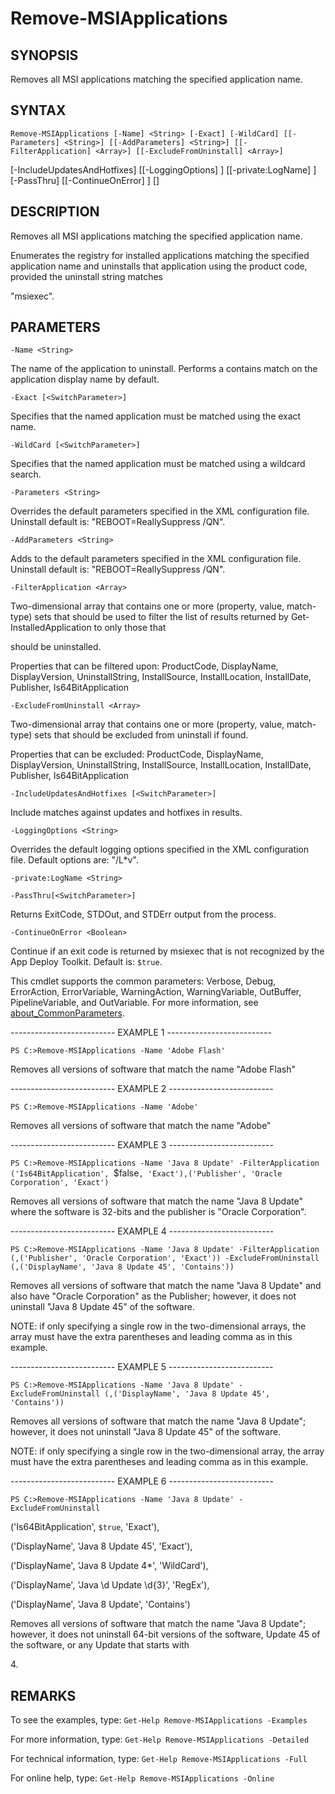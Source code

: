 # Remove-MSIApplications

## SYNOPSIS

Removes all MSI applications matching the specified application name.

## SYNTAX

 `Remove-MSIApplications [-Name] <String> [-Exact] [-WildCard] [[-Parameters] <String>] [[-AddParameters] <String>] [[-FilterApplication] <Array>] [[-ExcludeFromUninstall] <Array>]`

[-IncludeUpdatesAndHotfixes] [[-LoggingOptions] <String>] [[-private:LogName] <String>] [-PassThru] [[-ContinueOnError] <Boolean>] [<CommonParameters>]

## DESCRIPTION

Removes all MSI applications matching the specified application name.

Enumerates the registry for installed applications matching the specified application name and uninstalls that application using the product code, provided the uninstall string matches

"msiexec".

## PARAMETERS

`-Name <String>`

The name of the application to uninstall. Performs a contains match on the application display name by default.

`-Exact [<SwitchParameter>]`

Specifies that the named application must be matched using the exact name.

`-WildCard [<SwitchParameter>]`

Specifies that the named application must be matched using a wildcard search.

`-Parameters <String>`

Overrides the default parameters specified in the XML configuration file. Uninstall default is: "REBOOT=ReallySuppress /QN".

`-AddParameters <String>`

Adds to the default parameters specified in the XML configuration file. Uninstall default is: "REBOOT=ReallySuppress /QN".

`-FilterApplication <Array>`

Two-dimensional array that contains one or more (property, value, match-type) sets that should be used to filter the list of results returned by Get-InstalledApplication to only those that

should be uninstalled.

Properties that can be filtered upon: ProductCode, DisplayName, DisplayVersion, UninstallString, InstallSource, InstallLocation, InstallDate, Publisher, Is64BitApplication

`-ExcludeFromUninstall <Array>`

Two-dimensional array that contains one or more (property, value, match-type) sets that should be excluded from uninstall if found.

Properties that can be excluded: ProductCode, DisplayName, DisplayVersion, UninstallString, InstallSource, InstallLocation, InstallDate, Publisher, Is64BitApplication

`-IncludeUpdatesAndHotfixes [<SwitchParameter>]`

Include matches against updates and hotfixes in results.

`-LoggingOptions <String>`

Overrides the default logging options specified in the XML configuration file. Default options are: "/L\*v".

`-private:LogName <String>`

`-PassThru[<SwitchParameter>]`

Returns ExitCode, STDOut, and STDErr output from the process.

`-ContinueOnError <Boolean>`

Continue if an exit code is returned by msiexec that is not recognized by the App Deploy Toolkit. Default is: `$true`.

<CommonParameters>

This cmdlet supports the common parameters: Verbose, Debug, ErrorAction, ErrorVariable, WarningAction, WarningVariable, OutBuffer, PipelineVariable, and OutVariable. For more information, see [about_CommonParameters](https:/go.microsoft.com/fwlink/?LinkID=113216).

-------------------------- EXAMPLE 1 --------------------------

`PS C:>Remove-MSIApplications -Name 'Adobe Flash'`

Removes all versions of software that match the name "Adobe Flash"

-------------------------- EXAMPLE 2 --------------------------

`PS C:>Remove-MSIApplications -Name 'Adobe'`

Removes all versions of software that match the name "Adobe"

-------------------------- EXAMPLE 3 --------------------------

`PS C:>Remove-MSIApplications -Name 'Java 8 Update' -FilterApplication ('Is64BitApplication', `$false`, 'Exact'),('Publisher', 'Oracle Corporation', 'Exact')`

Removes all versions of software that match the name "Java 8 Update" where the software is 32-bits and the publisher is "Oracle Corporation".

-------------------------- EXAMPLE 4 --------------------------

`PS C:>Remove-MSIApplications -Name 'Java 8 Update' -FilterApplication (,('Publisher', 'Oracle Corporation', 'Exact')) -ExcludeFromUninstall (,('DisplayName', 'Java 8 Update 45', 'Contains'))`

Removes all versions of software that match the name "Java 8 Update" and also have "Oracle Corporation" as the Publisher; however, it does not uninstall "Java 8 Update 45" of the software.

NOTE: if only specifying a single row in the two-dimensional arrays, the array must have the extra parentheses and leading comma as in this example.

-------------------------- EXAMPLE 5 --------------------------

`PS C:>Remove-MSIApplications -Name 'Java 8 Update' -ExcludeFromUninstall (,('DisplayName', 'Java 8 Update 45', 'Contains'))`

Removes all versions of software that match the name "Java 8 Update"; however, it does not uninstall "Java 8 Update 45" of the software.

NOTE: if only specifying a single row in the two-dimensional array, the array must have the extra parentheses and leading comma as in this example.

-------------------------- EXAMPLE 6 --------------------------

`PS C:>Remove-MSIApplications -Name 'Java 8 Update' -ExcludeFromUninstall`

('Is64BitApplication', `$true`, 'Exact'),

('DisplayName', 'Java 8 Update 45', 'Exact'),

('DisplayName', 'Java 8 Update 4\*', 'WildCard'),

('DisplayName', 'Java \d Update \d{3}', 'RegEx'),

('DisplayName', 'Java 8 Update', 'Contains')

Removes all versions of software that match the name "Java 8 Update"; however, it does not uninstall 64-bit versions of the software, Update 45 of the software, or any Update that starts with

4\.

## REMARKS

To see the examples, type: `Get-Help Remove-MSIApplications -Examples`

For more information, type: `Get-Help Remove-MSIApplications -Detailed`

For technical information, type: `Get-Help Remove-MSIApplications -Full`

For online help, type: `Get-Help Remove-MSIApplications -Online`
